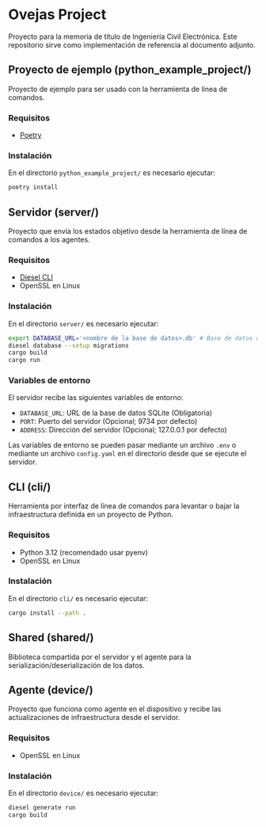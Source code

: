 # Ovejas Project
Proyecto para la memoria de título de Ingeniería Civil Electrónica. Este repositorio sirve como implementación de referencia al documento adjunto.

## Proyecto de ejemplo (python\_example\_project/)
Proyecto de ejemplo para ser usado con la herramienta de línea de comandos.

### Requisitos
* [Poetry](https://python-poetry.org/docs/#installation)

### Instalación
En el directorio `python_example_project/` es necesario ejecutar:

```bash
poetry install
```

## Servidor (server/)
Proyecto que envía los estados objetivo desde la herramienta de línea de comandos a los agentes.

### Requisitos
* [Diesel CLI](https://diesel.rs/guides/getting-started.html#installing-diesel-cli)
* OpenSSL en Linux

### Instalación
En el directorio `server/` es necesario ejecutar:

```bash
export DATABASE_URL='<nombre de la base de datos>.db' # Base de datos de sqlite
diesel database --setup migrations
cargo build
cargo run
```

### Variables de entorno
El servidor recibe las siguientes variables de entorno:
* `DATABASE_URL`: URL de la base de datos SQLite (Obligatoria)
* `PORT`: Puerto del servidor (Opcional; 9734 por defecto)
* `ADDRESS`: Dirección del servidor (Opcional; 127.0.0.1 por defecto)

Las variables de entorno se pueden pasar mediante un archivo `.env` o mediante un archivo `config.yaml` en el directorio desde que se ejecute el servidor.

## CLI (cli/)
Herramienta por interfaz de línea de comandos para levantar o bajar la infraestructura definida en un proyecto de Python.

### Requisitos
* Python 3.12 (recomendado usar pyenv)
* OpenSSL en Linux

### Instalación
En el directorio `cli/` es necesario ejecutar:
```bash
cargo install --path .
```

## Shared (shared/)
Biblioteca compartida por el servidor y el agente para la serialización/deserialización de los datos.

## Agente (device/)
Proyecto que funciona como agente en el dispositivo y recibe las actualizaciones de infraestructura desde el servidor.

### Requisitos
* OpenSSL en Linux

### Instalación
En el directorio `device/` es necesario ejecutar:

```bash
diesel generate run
cargo build
```

